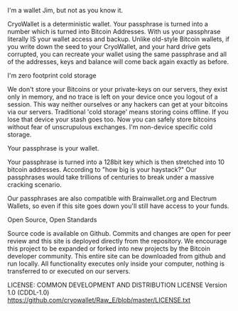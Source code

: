 I'm a wallet Jim, but not as you know it.

CryoWallet is a deterministic wallet. Your passphrase is turned into a number which is turned into Bitcoin Addresses. With us your passphrase literally IS your wallet access and backup. Unlike old-style Bitcoin wallets, if you write down the seed to your CryoWallet, and your hard drive gets corrupted, you can recreate your wallet using the same passphrase and all of the addresses, keys and balance will come back again exactly as before.

I'm zero footprint cold storage

We don't store your Bitcoins or your private-keys on our servers, they exist only in memory, and no trace is left on your device once you logout of a session. This way neither ourselves or any hackers can get at your bitcoins via our servers. Traditional 'cold storage' means storing coins offline. If you lose that device your stash goes too. Now you can safely store bitcoins without fear of unscrupulous exchanges. I'm non-device specific cold storage.

Your passphrase is your wallet.

Your passphrase is turned into a 128bit key which is then stretched into 10 bitcoin addresses. According to "how big is your haystack?" Our passphrases would take trillions of centuries to break under a massive cracking scenario.

Our passphrases are also compatible with Brainwallet.org and Electrum Wallets, so even if this site goes down you'll still have access to your funds.

Open Source, Open Standards

Source code is available on Github. Commits and changes are open for peer review and this site is deployed directly from the repository. We encourage this project to be expanded or forked into new projects by the Bitcoin developer community. This entire site can be downloaded from github and run locally. All functionality executes only inside your computer, nothing is transferred to or executed on our servers.

LICENSE: COMMON DEVELOPMENT AND DISTRIBUTION LICENSE Version 1.0 (CDDL-1.0)
https://github.com/cryowallet/Raw_E/blob/master/LICENSE.txt